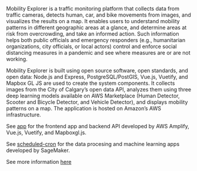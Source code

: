 Mobility Explorer is a traffic monitoring platform that collects data from traffic cameras, detects human, car, and bike movements from images, and visualizes the results on a map. It enables users to understand mobility patterns in different geographic areas at a glance, and determine areas at risk from overcrowding, and take an informed action. Such information helps both public officials and emergency responders (e.g., humanitarian organizations, city officials, or local actors) control and enforce social distancing measures in a pandemic and see where measures are or are not working.

Mobility Explorer is built using open source software, open standards, and open data: Node.js and Express, PostgreSQL/PostGIS, Vue.js, Vuetify, and Mapbox GL JS are used to create the system components. It collects images from the City of Calgary’s open data API, analyzes them using three deep learning models available on AWS Marketplace (Human Detector, Scooter and Bicycle Detector, and Vehicle Detector), and displays mobility patterns on a map. The application is hosted on Amazon’s AWS infrastructure.

See [app](https://github.com/mepa1363/mobility-explorer/tree/master/app) for the frontend app and backend API developed by AWS Amplify, Vue.js, Vuetify, and Mapboxgl.js.

See [scheduled-cron](https://github.com/mepa1363/mobility-explorer/tree/master/scheduled-cron) for the data procesing and machine learning apps developed by SageMaker.

See more information [here](https://devpost.com/software/mobility-explorer)
